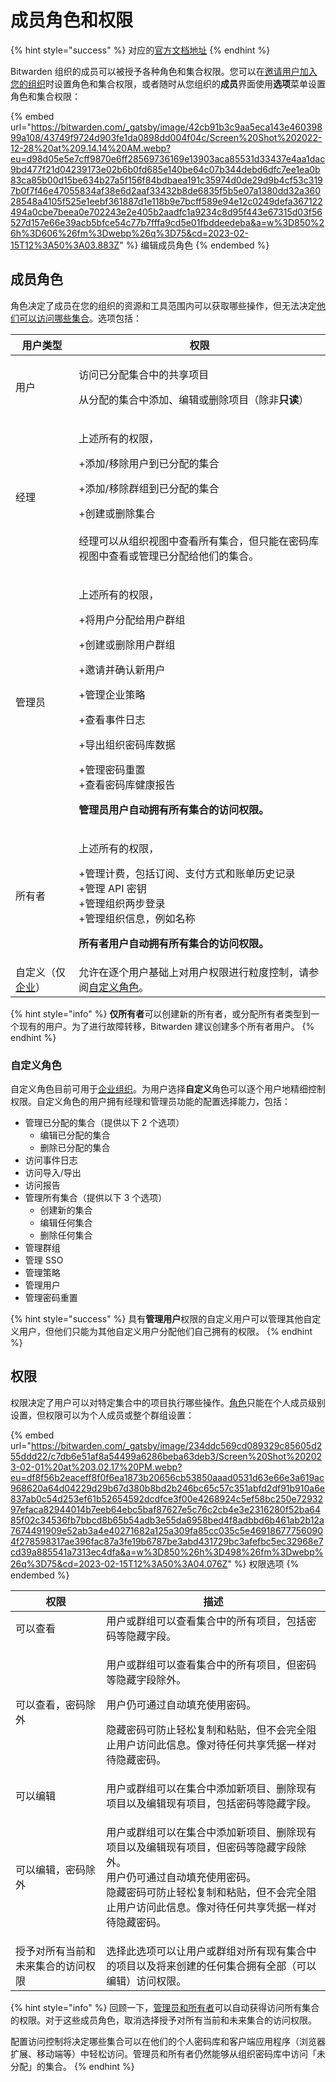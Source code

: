 # 成员角色和权限

{% hint style="success" %}
对应的[官方文档地址](https://bitwarden.com/help/article/user-types-access-control/)
{% endhint %}

Bitwarden 组织的成员可以被授予各种角色和集合权限。您可以在[邀请用户加入您的组织](../../organizations/user-management.md)时设置角色和集合权限，或者随时从您组织的**成员**界面使用**选项**菜单设置角色和集合权限：

{% embed url="https://bitwarden.com/_gatsby/image/42cb91b3c9aa5eca143e46039899a108/43749f9724d903fe1da0898dd004f04c/Screen%20Shot%202022-12-28%20at%209.14.14%20AM.webp?eu=d98d05e5e7cff9870e6ff28569736169e13903aca85531d33437e4aa1dac9bd477f21d04239173e02b6b0fd685e140be64c07b344debd6dfc7ee1ea0b83ca85b00d15be634b27a5f156f84bdbaea191c35974d0de29d9b4cf53c3197b0f7f46e47055834af38e6d2aaf33432b8de6835f5b5e07a1380dd32a36028548a4105f525e1eebf361887d1e118b9e7bcff589e94e12c0249defa367122494a0cbe7beea0e702243e2e405b2aadfc1a9234c8d95f443e67315d03f56527d157e66e39acb5bfce54c77b7fffa9cd5e01fbddeedeba&a=w%3D850%26h%3D606%26fm%3Dwebp%26q%3D75&cd=2023-02-15T12%3A50%3A03.883Z" %}
编辑成员角色
{% endembed %}

## 成员角色 <a href="#member-roles" id="member-roles"></a>

角色决定了成员在您的组织的资源和工具范围内可以获取哪些操作，但无法决定[他们可以访问哪些集合](member-roles-and-permissions.md#permissions)。选项包括：

| 用户类型                                                                                  | 权限                                                                                                                                                                                     |
| ------------------------------------------------------------------------------------- | -------------------------------------------------------------------------------------------------------------------------------------------------------------------------------------- |
| 用户                                                                                    | <p>访问已分配集合中的共享项目</p><p>从分配的集合中添加、编辑或删除项目（除非<strong>只读</strong>）</p>                                                                                                                    |
| 经理                                                                                    | <p>上述所有的权限，</p><p>+添加/移除用户到已分配的集合</p><p>+添加/移除群组到已分配的集合</p><p>+创建或删除集合<br><br>经理可以从组织视图中查看所有集合，但只能在密码库视图中查看或管理已分配给他们的集合。</p>                                                           |
| 管理员                                                                                   | <p>上述所有的权限，</p><p>+将用户分配给用户群组</p><p>+创建或删除用户群组</p><p>+邀请并确认新用户</p><p>+管理企业策略</p><p>+查看事件日志</p><p>+导出组织密码库数据</p><p>+管理密码重置<br>+查看密码库健康报告</p><p><strong>管理员用户自动拥有所有集合的访问权限。</strong></p> |
| 所有者                                                                                   | <p>上述所有的权限，</p><p>+管理计费，包括订阅、支付方式和账单历史记录<br>+管理 API 密钥<br>+管理组织两步登录<br>+管理组织信息，例如名称</p><p><strong>所有者用户自动拥有所有集合的访问权限。</strong></p>                                                     |
| 自定义（仅[企业](../../plans-and-pricing/about-bitwarden-plans.md#enterprise-organizations)） | 允许在逐个用户基础上对用户权限进行粒度控制，请参阅[自定义角色](member-roles-and-permissions.md#custom-role)。                                                                                                         |

{% hint style="info" %}
**仅所有者**可以创建新的所有者，或分配所有者类型到一个现有的用户。为了进行故障转移，Bitwarden 建议创建多个所有者用户。
{% endhint %}

### 自定义角色 <a href="#custom-role" id="custom-role"></a>

自定义角色目前可用于[企业组织](../../plans-and-pricing/about-bitwarden-plans.md#enterprise-organizations)。为用户选择**自定义**角色可以逐个用户地精细控制权限。自定义角色的用户拥有经理和管理员功能的配置选择能力，包括：

* 管理已分配的集合（提供以下 2 个选项）
  * 编辑已分配的集合
  * 删除已分配的集合
* 访问事件日志
* 访问导入/导出
* 访问报告
* 管理所有集合（提供以下 3 个选项）
  * 创建新的集合
  * 编辑任何集合
  * 删除任何集合
* 管理群组
* 管理 SSO
* 管理策略
* 管理用户
* 管理密码重置

{% hint style="success" %}
具有**管理用户**权限的自定义用户可以管理其他自定义用户，但他们只能为其他自定义用户分配他们自己拥有的权限。
{% endhint %}

## 权限 <a href="#permissions" id="permissions"></a>

权限决定了用户可以对特定集合中的项目执行哪些操作。[角色](member-roles-and-permissions.md#member-roles)只能在个人成员级别设置，但权限可以为个人成员或整个群组设置：

{% embed url="https://bitwarden.com/_gatsby/image/234ddc569cd089329c85605d255ddd22/c7db6e51af8a54499a6286beba63deb3/Screen%20Shot%202023-02-01%20at%203.02.17%20PM.webp?eu=df8f56b2eaceff8f0f6ea1873b20656cb53850aaad0531d63e66e3a619ac968620a64d04229d29b67d380b8bd2b246bc65c57c351abfd2df91b910a6e837ab0c54d253ef61b52654592dcdfce3f00e4268924c5ef58bc250e7293297efaca82944014b7eeb64ebc5baf87627e5c76c2cb4e3e2316280f52ba6485f02c34536fb7bbcd8b65b54adb3e55da6958bed4f8adbbd6b461ab2b12a7674491909e52ab3a4e40271682a125a309fa85cc035c5e469186777560904f278598317ae396fac87a3fe19b6787be3abd431729bc3afefbc5ec32968e7cd39a885541a7313ec4dfa&a=w%3D850%26h%3D498%26fm%3Dwebp%26q%3D75&cd=2023-02-15T12%3A50%3A04.076Z" %}
权限选项
{% endembed %}

| 权限                | 描述                                                                                                                          |
| ----------------- | --------------------------------------------------------------------------------------------------------------------------- |
| 可以查看              | 用户或群组可以查看集合中的所有项目，包括密码等隐藏字段。                                                                                                |
| 可以查看，密码除外         | <p>用户或群组可以查看集合中的所有项目，但密码等隐藏字段除外。</p><p>用户仍可通过自动填充使用密码。</p><p>隐藏密码可防止轻松复制​​和粘贴，但不会完全阻止用户访问此信息。像对待任何共享凭据一样对待隐藏密码。</p>         |
| 可以编辑              | 用户或群组可以在集合中添加新项目、删除现有项目以及编辑现有项目，包括密码等隐藏字段。                                                                                  |
| 可以编辑，密码除外         | <p>用户或群组可以在集合中添加新项目、删除现有项目以及编辑现有项目，但密码等隐藏字段除外。<br>用户仍可通过自动填充使用密码。<br>隐藏密码可防止轻松复制​​和粘贴，但不会完全阻止用户访问此信息。像对待任何共享凭据一样对待隐藏密码。</p> |
| 授予对所有当前和未来集合的访问权限 | 选择此选项可以让用户或群组对所有现有集合中的项目以及将来创建的任何集合拥有全部（可以编辑）访问权限。                                                                          |

{% hint style="info" %}
回顾一下，[管理员和所有者](member-roles-and-permissions.md#member-roles)可以自动获得访问所有集合的权限。对于这些成员角色，取消选择授予对所有当前和未来集合的访问权限。

配置访问控制将决定哪些集合可以在他们的个人密码库和客户端应用程序（浏览器扩展、移动端等）中轻松访问。管理员和所有者仍然能够从组织密码库中访问「未分配」的集合。
{% endhint %}
